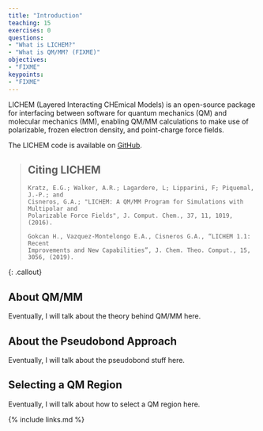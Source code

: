```yaml
---
title: "Introduction"
teaching: 15
exercises: 0
questions:
- "What is LICHEM?"
- "What is QM/MM? (FIXME)"
objectives:
- "FIXME"
keypoints:
- "FIXME"
---
```


LICHEM (Layered Interacting CHEmical Models) is an open-source package for
interfacing between software for quantum mechanics (QM) and molecular
mechanics (MM), enabling QM/MM calculations to make use of polarizable,
frozen electron density, and point-charge force fields.

The LICHEM code is available on
[GitHub](https://github.com/CisnerosResearch/LICHEM).

> ## Citing LICHEM
> ~~~
> Kratz, E.G.; Walker, A.R.; Lagardere, L; Lipparini, F; Piquemal, J.-P.; and
> Cisneros, G.A.; "LICHEM: A QM/MM Program for Simulations with Multipolar and
> Polarizable Force Fields", J. Comput. Chem., 37, 11, 1019, (2016).
>
> Gokcan H., Vazquez-Montelongo E.A., Cisneros G.A., “LICHEM 1.1: Recent
> Improvements and New Capabilities”, J. Chem. Theo. Comput., 15, 3056, (2019).
> ~~~
{: .callout}

## About QM/MM

Eventually, I will talk about the theory behind QM/MM here.

## About the Pseudobond Approach

Eventually, I will talk about the pseudobond stuff here.

## Selecting a QM Region

Eventually, I will talk about how to select a QM region here.

{% include links.md %}
